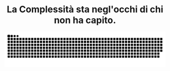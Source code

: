 <div align="center">
<span>
<h1>La Complessità sta negl'occhi di chi non ha capito.</h1>
</span>
</div>

<div align="center">
<a href="https://github.com/cecinuga?tab=repositories"><img src="assets/snake.svg" alt="snake"></a>
</div>
